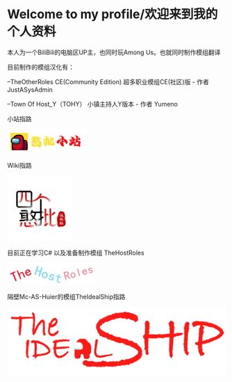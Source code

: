 # Welcome to my profile/欢迎来到我的个人资料

本人为一个BiliBili的电脑区UP主，也同时玩Among Us。也就同时制作模组翻译

目前制作的模组汉化有：

 –TheOtherRoles CE(Community Edition) 超多职业模组CE(社区)版 - 作者 JustASysAdmin

 –Town Of Host_Y（TOHY） 小镇主持人Y版本 - 作者 Yumeno

小站指路

  [![LOGO-Group](./Images/LOGO-Group.png)](https://amonguscn.club/)

Wiki指路

  [![LOGO-Group](./Images/LOGO-Wiki.png)](https://amonguscn.cn/)

目前正在学习C# 以及准备制作模组 TheHostRoles

![THR_Banner](.\Images\THR_Banner.png)



隔壁Mc-AS-Huier的模组TheIdealShip指路

  [![LOGO-Group](./Images/TheIdealShip-Banner.png)](https://github.com/TheIdealShipAU/TheIdealShip/)



